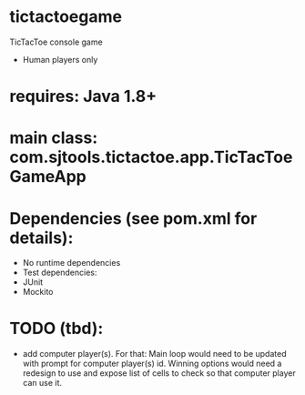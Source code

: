 # tictactoegame
TicTacToe console game
- Human players only

# requires: Java 1.8+
# main class: com.sjtools.tictactoe.app.TicTacToeGameApp
# Dependencies (see pom.xml for details):
- No runtime dependencies
- Test dependencies:
- JUnit
- Mockito

# TODO (tbd):
- add computer player(s). For that:
Main loop would need to be updated with prompt for computer player(s) id. Winning options would need a redesign to 
use and expose list of cells to check so that computer player can use it.
